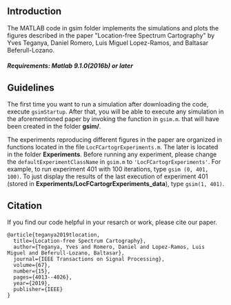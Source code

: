 ## Introduction
The MATLAB code in gsim folder implements the simulations and plots the figures described in the paper "Location-free Spectrum Cartography" by Yves Teganya,  Daniel Romero, Luis Miguel Lopez-Ramos, and Baltasar Beferull-Lozano.

##### Requirements: Matlab 9.1.0(2016b) or later
## Guidelines
The first time you want to run a simulation after downloading the code, execute
```gsimStartup```.
After that, you will be able to execute any simulation in the aforementioned paper by invoking the function in ```gsim.m```. that will have been created in the folder **gsim/**. 

The experiments reproducing different figures in the paper are organized in functions located in the file ```LocFCartogrExperiments.m```.  The later is located in the folder **Experiments**. Before running any experiment, please change the ```defaultExperimentClassName``` in ```gsim.m``` to  ```'LocFCartogrExperiments'```.
For example, to run experiment 401 with 100 iterations, type ```gsim (0, 401, 100)```. To just display the results of the last execution of experiment 401 (stored in **Experiments/LocFCartogrExperiments_data**), type ```gsim(1, 401)```. 
## Citation
If you find our code helpful in your resarch or work, please cite our paper.
```
@article{teganya2019tlocation,
  title={Location-free Spectrum Cartography},
  author={Teganya, Yves and Romero, Daniel and Lopez-Ramos, Luis Miguel and Beferull-Lozano, Baltasar},
  journal={IEEE Transactions on Signal Processing},
  volume={67},
  number={15},
  pages={4013--4026},
  year={2019},
  publisher={IEEE}
}
```
